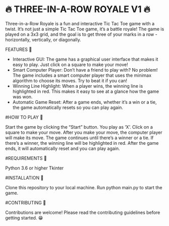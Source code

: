 # 🔥 THREE-IN-A-ROW ROYALE V1 🔥

Three-in-a-Row Royale is a fun and interactive Tic Tac Toe game with a twist. It’s not just a simple Tic Tac Toe game, it’s a battle royale! The game is played on a 3x3 grid, and the goal is to get three of your marks in a row - horizontally, vertically, or diagonally.

FEATURES 🌟
- Interactive GUI: The game has a graphical user interface that makes it easy to play. Just click on a square to make your move!
- Smart Computer Player: Don’t have a friend to play with? No problem! The game includes a smart computer player that uses the minimax algorithm to choose its moves. Try to beat it if you can!
- Winning Line Highlight: When a player wins, the winning line is highlighted in red. This makes it easy to see at a glance how the game was won.
- Automatic Game Reset: After a game ends, whether it’s a win or a tie, the game automatically resets so you can play again.

#HOW TO PLAY 🌟

Start the game by clicking the “Start” button.
You play as ‘X’. Click on a square to make your move.
After you make your move, the computer player will make its move.
The game continues until there’s a winner or a tie. If there’s a winner, the winning line will be highlighted in red.
After the game ends, it will automatically reset and you can play again.

#REQUIREMENTS 🌟

Python 3.6 or higher
Tkinter

#INSTALLATION 🌟

Clone this repository to your local machine.
Run python main.py to start the game.

#CONTRIBUTING 🌟

Contributions are welcome! Please read the contributing guidelines before getting started. 😁
